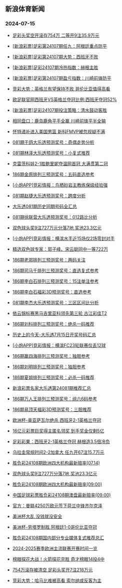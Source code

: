 ## 新浪体育新闻 
### 2024-07-15

+ [足彩头奖空开滚存754万 二等开9注35.9万元](https://sports.sina.com.cn/l/2024-07-14/doc-incczzse9180895.shtml)

+ [[新浪彩票]足彩第24107期任九：阿根廷重点防平](https://sports.sina.com.cn/l/2024-07-14/doc-incczzsk3354449.shtml)

+ [[新浪彩票]足彩第24107期大势：西班牙不败](https://sports.sina.com.cn/l/2024-07-14/doc-incczzsc3022042.shtml)

+ [[新浪彩票]足彩24107期冷热指数：赫根主胜](https://sports.sina.com.cn/l/2024-07-14/doc-inceanfx2830998.shtml)

+ [[新浪彩票]足彩第24107期盈亏指数：川崎前锋防平](https://sports.sina.com.cn/l/2024-07-14/doc-incczzsc3025502.shtml)

+ [竞彩大势：英格兰有望保持不败 哥伦比亚值得高看](https://sports.sina.com.cn/l/2024-07-14/doc-incczzsc3026272.shtml)

+ [欧足联官网西班牙VS英格兰夺冠比例:西班牙夺冠52%](https://sports.sina.com.cn/l/2024-07-14/doc-inccwkrt7734302.shtml)

+ [[新浪彩票]足彩24107期投注策略：清水鼓动客胜](https://sports.sina.com.cn/l/2024-07-14/doc-incczzse9183265.shtml)

+ [相同盘口：鹿岛鹿角平手全赢 川崎前锋平半全输](https://sports.sina.com.cn/l/2024-07-14/doc-inceanha5747859.shtml)

+ [怀特递补进入美国男篮 新科FMVP被忽视疑不满](https://sports.sina.com.cn/basketball/nba/2024-07-14/doc-inceasqa3089693.shtml)

+ [081期于鸽大乐透预测奖号：奇偶走势分析](https://sports.sina.com.cn/l/2024-07-14/doc-inceasqa3117647.shtml)

+ [081期林泽大乐透预测奖号：小复式推荐](https://sports.sina.com.cn/l/2024-07-14/doc-inceaspv2786282.shtml)

+ [克雷茨科娃2-1胜鲍里妮夺温网首冠 大满贯第二冠](https://sports.sina.com.cn/tennis/wta/2024-07-14/doc-incczzsh5964503.shtml)

+ [186期金原排列三预测奖号：五码直选参考](https://sports.sina.com.cn/l/2024-07-14/doc-inceasqa3114345.shtml)

+ [[小炮APP]竞彩情报：鸟栖砂岩主教练保级经验强](https://sports.sina.com.cn/l/2024-07-14/doc-inceaspy5684957.shtml)

+ [081期赵捷大乐透预测奖号：跨度分析](https://sports.sina.com.cn/l/2024-07-14/doc-inceaspw8920379.shtml)

+ [大乐透081期历史同期号码全汇总](https://sports.sina.com.cn/l/2024-07-14/doc-inceawvz9768755.shtml)

+ [081期徐联营大乐透预测奖号：012路比分析](https://sports.sina.com.cn/l/2024-07-14/doc-inceaspy5697425.shtml)

+ [双色球头奖9注727万元分落7地 奖池23.3亿元](https://sports.sina.com.cn/l/2024-07-14/doc-incecimz2511468.shtml)

+ [[小炮APP]竞彩情报：横滨水手近15场仅2场零封对手](https://sports.sina.com.cn/l/2024-07-14/doc-inceaspy5685398.shtml)

+ [精选双色球专家：郭子峰、宋云聪同中一等722万](https://sports.sina.com.cn/l/2024-07-14/doc-inceaspv2749548.shtml)

+ [186期老郑排列三预测奖号：两码关注](https://sports.sina.com.cn/l/2024-07-14/doc-inceaspw8916518.shtml)

+ [186期司马千排列三预测奖号：直选复式参考](https://sports.sina.com.cn/l/2024-07-14/doc-inceasqa3113073.shtml)

+ [186期李白石排列三预测奖号：15注单注参考](https://sports.sina.com.cn/l/2024-07-14/doc-inceaspy5693232.shtml)

+ [186期李白石福彩3D预测奖号：直选参考](https://sports.sina.com.cn/l/2024-07-14/doc-inceasqa3112259.shtml)

+ [081期李杰大乐透预测奖号：三区区间比分析](https://sports.sina.com.cn/l/2024-07-14/doc-inceaspy5696910.shtml)

+ [依云锦标赛黑马吉里亚科领先第三轮 古江彩佳T2](https://sports.sina.com.cn/golf/lpga/2024-07-14/doc-incczvkk6069590.shtml)

+ [186期刘科排列三预测奖号：绝杀一码推荐](https://sports.sina.com.cn/l/2024-07-14/doc-inceaspw8915959.shtml)

+ [历史上的今天-大乐透7月15日开奖号码汇总](https://sports.sina.com.cn/l/2024-07-14/doc-inceawvz9770282.shtml)

+ [[小炮APP]竞彩情报：横滨FC23轮联赛仅丢12球](https://sports.sina.com.cn/l/2024-07-14/doc-inceaspw8907403.shtml)

+ [186期赢四海排列三预测奖号：独胆参考](https://sports.sina.com.cn/l/2024-07-14/doc-inceaspv2780914.shtml)

+ [186期刘明排列三预测奖号：独胆参考](https://sports.sina.com.cn/l/2024-07-14/doc-inceasqa3113524.shtml)

+ [186期夏姐排列三预测奖号：必杀一码推荐](https://sports.sina.com.cn/l/2024-07-14/doc-inceasqa3112715.shtml)

+ [新浪彩票名家大乐透第24081期推荐汇总](https://sports.sina.com.cn/l/2024-07-14/doc-inceawvu8794590.shtml)

+ [186期万人王排列三预测奖号：组六6码参考](https://sports.sina.com.cn/l/2024-07-14/doc-inceasqa3112903.shtml)

+ [186期易顶天福彩3D预测奖号：三胆推荐](https://sports.sina.com.cn/l/2024-07-14/doc-inceaspv2780131.shtml)

+ [欧洲杯-奥亚萨瓦尔绝杀 西班牙2-1英格兰夺冠](https://sports.sina.com.cn/g/pl/2024-07-15/doc-inceeerm9253255.shtml)

+ [16亿元彩票巨奖得主匿名领奖 到手奖金仅剩5亿](https://sports.sina.com.cn/l/2024-07-15/doc-inceekxm5192509.shtml)

+ [足彩彩果：西班牙2-1英格兰夺冠 赫根造3.5倍冷负](https://sports.sina.com.cn/l/2024-07-14/doc-incecpts2740952.shtml)

+ [乌拉圭常规时间2-2加拿大 任九开67注15.7万元](https://sports.sina.com.cn/l/2024-07-14/doc-inceaspw8911778.shtml)

+ [胜负彩24108期欧洲四大机构最新赔率(07.14)](https://sports.sina.com.cn/l/2024-07-14/doc-inceanhe3181970.shtml)

+ [双色球头奖9注727万分落7地 奖池23.3亿元](https://sports.sina.com.cn/l/2024-07-14/doc-incecimz2511468.shtml)

+ [胜负彩24108期欧洲四大机构最新赔率(09:00)](https://sports.sina.com.cn/l/2024-07-14/doc-inceanhe3181970.shtml)

+ [中国足球彩票胜负彩24108期澳盘最新赔率(09:00)](https://sports.sina.com.cn/l/2024-07-14/doc-inceanhe3175453.shtml)

+ [官方：曼联4250万欧元签下荷兰中锋齐尔克泽](https://sports.sina.com.cn/g/pl/2024-07-15/doc-inceerfe2284867.shtml)

+ [美洲杯大乱 没钱就没安全](https://sports.sina.com.cn/g/pl/2024-07-15/doc-inceerfi5142595.shtml)

+ [美洲杯-劳塔罗制胜 阿根廷1-0哥伦比亚夺冠](https://sports.sina.com.cn/g/pl/2024-07-15/doc-inceevpi1811895.shtml)

+ [胜负彩24108期国内部分专业媒体复式推荐总汇](https://sports.sina.com.cn/l/2024-07-15/doc-inceerfe2287289.shtml)

+ [2024-2025赛季欧洲主流联赛开赛时间一览](https://sports.sina.com.cn/l/2024-07-15/doc-inceevpf5026919.shtml)

+ [榜眼探花大战！火箭探花完胜 奇才榜眼14投4中](https://sports.sina.com.cn/basketball/nba/2024-07-15/doc-inceevpf5028100.shtml)

+ [754万滚存被清空 足彩头奖开7注218万元](https://sports.sina.com.cn/l/2024-07-14/doc-incecpts2740952.shtml)

+ [竞彩大势：哈马比难被高看 索尔纳或反客为主](https://sports.sina.com.cn/l/2024-07-15/doc-inceekxm5195660.shtml)

